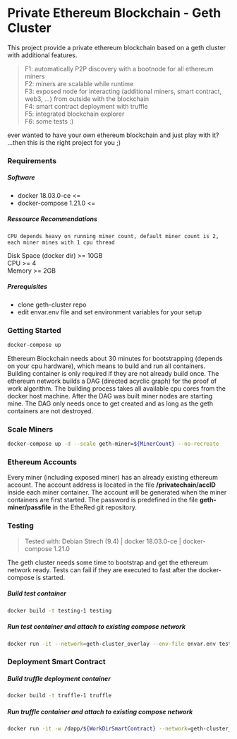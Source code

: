 # Private Ethereum Blockchain - Geth Cluster                                                              

This project provide a private ethereum blockchain based on a geth cluster with additional features.

> F1: automatically P2P discovery with a bootnode for all ethereum miners <br>
> F2: miners are scalable while runtime <br>
> F3: exposed node for interacting (additional miners, smart contract, web3, ...) from outside with the blockchain <br>
> F4: smart contract deployment with truffle <br>
> F5: integrated blockchain explorer <br>
> F6: some tests :) <br>

ever wanted to have your own ethereum blockchain and just play with it? <br>
...then this is the right project for you ;)

### Requirements
##### Software                                                              
* docker 18.03.0-ce <=                                                           
* docker-compose 1.21.0 <=                                                       
       
##### Ressource Recommendations
`CPU depends heavy on running miner count, default miner count is 2, each miner mines with 1 cpu thread`

Disk Space (docker dir) >= 10GB   
CPU >= 4  
Memory >= 2GB 
                                                                      
##### Prerequisites                                                             
* clone geth-cluster repo
* edit envar.env file and set environment variables for your setup
                                                                              
### Getting Started                                                                     
```sh
docker-compose up                                                             
```

Ethereum Blockchain needs about 30 minutes for bootstrapping (depends on your cpu hardware), which means to build and run all containers. Building container is only required if they are not already build once.
The ethereum network builds a DAG (directed acyclic graph) for the proof of work algorithm. The building process takes all available cpu cores from the docker host machine.
After the DAG was built miner nodes are starting mine. The DAG only needs once to get created and as long as the geth containers are not destroyed.

### Scale Miners     
```sh
docker-compose up -d --scale geth-miner=${MinerCount} --no-recreate
```

### Ethereum Accounts  
Every miner (including exposed miner) has an already existing ethereum account. The account address is located in the file **/privatechain/accID** inside each miner container.
The account will be generated when the miner containers are first started. The password is predefined in the file **geth-miner/passfile** in the EtheRed git repository.

### Testing

> Tested with: Debian Strech (9.4) | docker 18.03.0-ce | docker-compose 1.21.0  

The geth cluster needs some time to bootstrap and get the ethereum network ready. 
Tests can fail if they are executed to fast after the docker-compose is started.

##### Build test container
```sh
docker build -t testing-1 testing
```

##### Run test container and attach to existing compose network
```sh
docker run -it --network=geth-cluster_overlay --env-file envar.env testing-1
```

### Deployment Smart Contract   
##### Build truffle deployment container
```sh
docker build -t truffle-1 truffle
```

##### Run truffle container and attach to existing compose network
```sh
docker run -it -w /dapp/${WorkDirSmartContract} --network=geth-cluster_overlay truffle-1 migrate --network geth-chain
```
